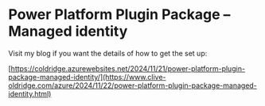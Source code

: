 # Power Platform Plugin Package – Managed identity

Visit my blog if you want the details of how to get the set up:

[https://coldridge.azurewebsites.net/2024/11/21/power-platform-plugin-package-managed-identity/](https://www.clive-oldridge.com/azure/2024/11/22/power-platform-plugin-package-managed-identity.html)
